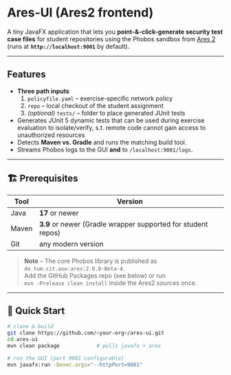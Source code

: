 # Ares-UI (Ares2 frontend)

A tiny JavaFX application that lets you **point-&-click-generate security test case files** for student repositories using the Phobos sandbox from
[Ares 2](https://github.com/ls1intum/Ares2)  
(runs at **`http://localhost:9001`** by default).

---

## Features
* **Three path inputs**  
  1. `policyfile.yaml` – exercise-specific network policy  
  2. `repo` – local checkout of the student assignment  
  3. *(optional)* `tests/` – folder to place generated JUnit tests  
* Generates JUnit 5 dynamic tests that can be used during exercise evaluation to isolate/verify, s.t. remote code cannot gain access to unauthorized resources
* Detects **Maven vs. Gradle** and runs the matching build tool.
* Streams Phobos logs to the GUI **and** to `/localhost:9001/logs`.

---

## 🏗 Prerequisites
| Tool | Version |
|------|---------|
| Java | **17** or newer |
| Maven| **3.9** or newer (Gradle wrapper supported for student repos) |
| Git  | any modern version |

> **Note** – The core Phobos library is published as  
> `de.tum.cit.ase:ares:2.0.0-Beta-4`.  
> Add the GitHub Packages repo (see below) or run  
> `mvn -Prelease clean install` inside the Ares2 sources once.

---

## 🚀 Quick Start

```bash
# clone & build
git clone https://github.com/<your-org>/ares-ui.git
cd ares-ui
mvn clean package            # pulls javafx + ares

# run the GUI (port 9001 configurable)
mvn javafx:run -Dexec.args="--httpPort=9001"

